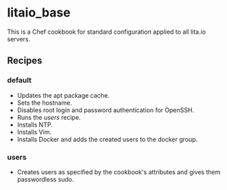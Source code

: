 # litaio_base

This is a Chef cookbook for standard configuration applied to all lita.io servers.

## Recipes

### default

* Updates the apt package cache.
* Sets the hostname.
* Disables root login and password authentication for OpenSSH.
* Runs the *users* recipe.
* Installs NTP.
* Installs Vim.
* Installs Docker and adds the created users to the docker group.

### users

* Creates users as specified by the cookbook's attributes and gives them passwordless sudo.
